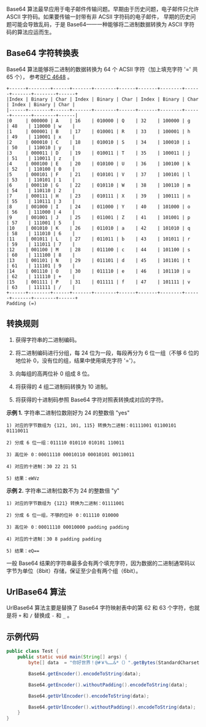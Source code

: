 Base64 算法最早应用于电子邮件传输问题。早期由于历史问题，电子邮件只允许 ASCII 字符码。如果要传输一封带有非 ACSII 字符码的电子邮件，
早期的历史问题可能会导致乱码，于是 Base64——一种能够将二进制数据转换为 ASCII 字符码的算法应运而生。

## Base64 字符转换表
Base64 算法能够将二进制的数据转换为 64 个 ACSII 字符（加上填充字符 '=' 共 65 个）， 参考[RFC 4648](https://www.rfc-editor.org/rfc/rfc4648.html#page-5) 。
```
+------+--------+------+-------+--------+------+-------+--------+------+-------+--------+------+
|Index | Binary | Char | Index | Binary | Char | Index | Binary | Char | Index | Binary | Char |
|------+--------+------+-------+--------+------+-------+--------+------+-------+--------+------|
|0     | 000000 | A    | 16    | 010000 | Q    | 32    | 100000 | g    | 48    | 110000 | w    |
|1     | 000001 | B    | 17    | 010001 | R    | 33    | 100001 | h    | 49    | 110001 | x    |
|2     | 000010 | C    | 18    | 010010 | S    | 34    | 100010 | i    | 50    | 110010 | y    |
|3     | 000011 | D    | 19    | 010011 | T    | 35    | 100011 | j    | 51    | 110011 | z    |
|4     | 000100 | E    | 20    | 010100 | U    | 36    | 100100 | k    | 52    | 110100 | 0    |
|5     | 000101 | F    | 21    | 010101 | V    | 37    | 100101 | l    | 53    | 110101 | 1    |
|6     | 000110 | G    | 22    | 010110 | W    | 38    | 100110 | m    | 54    | 110110 | 2    |
|7     | 000111 | H    | 23    | 010111 | X    | 39    | 100111 | n    | 55    | 110111 | 3    |
|8     | 001000 | I    | 24    | 011000 | Y    | 40    | 101000 | o    | 56    | 111000 | 4    |
|9     | 001001 | J    | 25    | 011001 | Z    | 41    | 101001 | p    | 57    | 111001 | 5    |
|10    | 001010 | K    | 26    | 011010 | a    | 42    | 101010 | q    | 58    | 111010 | 6    |
|11    | 001011 | L    | 27    | 011011 | b    | 43    | 101011 | r    | 59    | 111011 | 7    |
|12    | 001100 | M    | 28    | 011100 | c    | 44    | 101100 | s    | 60    | 111100 | 8    |
|13    | 001101 | N    | 29    | 011101 | d    | 45    | 101101 | t    | 61    | 111101 | 9    |
|14    | 001110 | O    | 30    | 011110 | e    | 46    | 101110 | u    | 62    | 111110 | +    |
|15    | 001111 | P    | 31    | 011111 | f    | 47    | 101111 | v    | 63    | 111111 | /    |
+------+--------+------+-------+--------+------+-------+--------+------+-------+--------+------+
Padding (=)
```
## 转换规则
1. 获得字符串的二进制编码。

2. 将二进制编码进行分组，每 24 位为一段，每段再分为 6 位一组（不够 6 位的地位补 0，没有位的组，结果中使用填充字符 '='）。

3. 向每组的高两位补 0 组成 8 位。

4. 将获得的 4 组二进制码转换为 10 进制。

5. 将获得的十进制码参照 Base64 字符对照表转换成对应的字符。


**示例 1.** 字符串二进制位数刚好为 24 的整数倍 "yes"

	1) 对应的字节数组为 {121, 101, 115} 转换为二进制：01111001 01100101 01110011

	2) 分成 6 位一组：011110 010110 010101 110011

	3) 高位补 0：00011110 00010110 00010101 00110011

	4) 对应的十进制：30 22 21 51

	5) 结果：eWVz

**示例 2.** 字符串二进制位数不为 24 的整数倍 "y"

	1) 对应的字节数组为 {121} 转换为二进制：01111001

	2) 分成 6 位一组，不够的位补 0：011110 010000

	3) 高位补 0：00011110 00010000 padding padding

	4) 对应的十进制：30 8 padding padding

	5) 结果：eQ==

一般 Base64 结果的字符串最多会有两个填充字符，因为数据的二进制通常码以字节为单位（8bit）存储，保证至少会有两个组（6bit）。

## UrlBase64 算法
UrlBase64 算法主要是替换了 Base64 字符映射表中的第 62 和 63 个字符，也就是将 `+` 和 `/` 替换成 `-` 和 `_` 。

## 示例代码
```java
public class Test {
    public static void main(String[] args) {
        byte[] data  = "你好世界！@#￥%……&*（）".getBytes(StandardCharsets.UTF_8);

        Base64.getEncoder().encodeToString(data);

        Base64.getEncoder().withoutPadding().encodeToString(data);

        Base64.getUrlEncoder().encodeToString(data);

        Base64.getUrlEncoder().withoutPadding().encodeToString(data);
    }
}
```